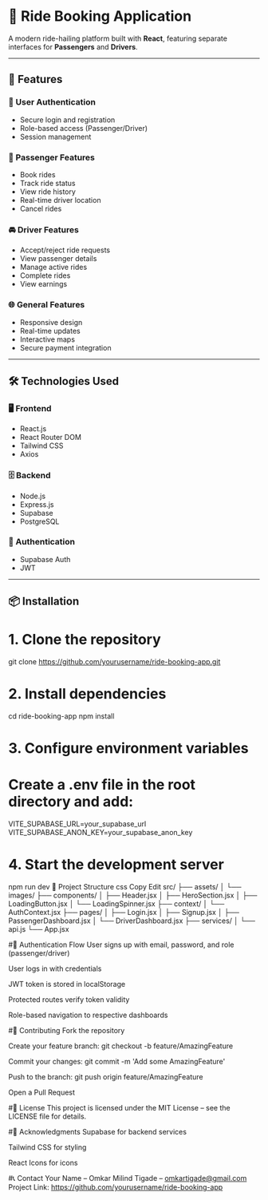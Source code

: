 # 🚗 Ride Booking Application

A modern ride-hailing platform built with **React**, featuring separate interfaces for **Passengers** and **Drivers**.

---

## 🚀 Features

### 🔐 User Authentication
- Secure login and registration
- Role-based access (Passenger/Driver)
- Session management

### 🧍 Passenger Features
- Book rides
- Track ride status
- View ride history
- Real-time driver location
- Cancel rides

### 🚘 Driver Features
- Accept/reject ride requests
- View passenger details
- Manage active rides
- Complete rides
- View earnings

### 🌐 General Features
- Responsive design
- Real-time updates
- Interactive maps
- Secure payment integration

---

## 🛠️ Technologies Used

### 🖥 Frontend
- React.js
- React Router DOM
- Tailwind CSS
- Axios

### 🗄 Backend
- Node.js
- Express.js
- Supabase
- PostgreSQL

### 🔐 Authentication
- Supabase Auth
- JWT

---

## 📦 Installation

# 1. Clone the repository
git clone https://github.com/yourusername/ride-booking-app.git

# 2. Install dependencies
cd ride-booking-app
npm install

# 3. Configure environment variables
# Create a .env file in the root directory and add:
VITE_SUPABASE_URL=your_supabase_url
VITE_SUPABASE_ANON_KEY=your_supabase_anon_key

# 4. Start the development server
npm run dev
🧱 Project Structure
css
Copy
Edit
src/
├── assets/
│   └── images/
├── components/
│   ├── Header.jsx
│   ├── HeroSection.jsx
│   ├── LoadingButton.jsx
│   └── LoadingSpinner.jsx
├── context/
│   └── AuthContext.jsx
├── pages/
│   ├── Login.jsx
│   ├── Signup.jsx
│   ├── PassengerDashboard.jsx
│   └── DriverDashboard.jsx
├── services/
│   └── api.js
└── App.jsx



#🔐 Authentication Flow
User signs up with email, password, and role (passenger/driver)

User logs in with credentials

JWT token is stored in localStorage

Protected routes verify token validity

Role-based navigation to respective dashboards


#🤝 Contributing
Fork the repository

Create your feature branch: git checkout -b feature/AmazingFeature

Commit your changes: git commit -m 'Add some AmazingFeature'

Push to the branch: git push origin feature/AmazingFeature

Open a Pull Request

#📄 License
This project is licensed under the MIT License – see the LICENSE file for details.

#🙏 Acknowledgments
Supabase for backend services

Tailwind CSS for styling

React Icons for icons

#📞 Contact
Your Name – Omkar Milind Tigade – omkartigade@gmail.com
Project Link: https://github.com/yourusername/ride-booking-app
